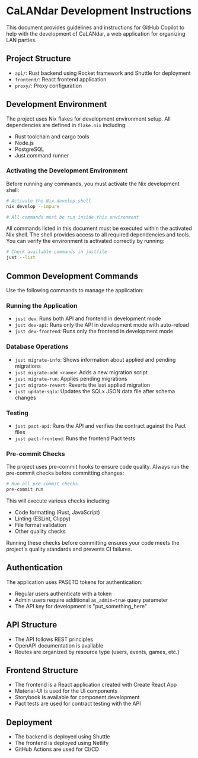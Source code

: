 # CaLANdar Development Instructions

This document provides guidelines and instructions for GitHub Copilot to help with the development of CaLANdar, a web application for organizing LAN parties.

## Project Structure

- `api/`: Rust backend using Rocket framework and Shuttle for deployment
- `frontend/`: React frontend application
- `proxy/`: Proxy configuration

## Development Environment

The project uses Nix flakes for development environment setup. All dependencies are defined in `flake.nix` including:
- Rust toolchain and cargo tools
- Node.js
- PostgreSQL
- Just command runner

### Activating the Development Environment

Before running any commands, you must activate the Nix development shell:

```bash
# Activate the Nix develop shell
nix develop --impure

# All commands must be run inside this environment
```

All commands listed in this document must be executed within the activated Nix shell. The shell provides access to all required dependencies and tools. You can verify the environment is activated correctly by running:

```bash
# Check available commands in justfile
just --list
```

## Common Development Commands

Use the following commands to manage the application:

### Running the Application

- `just dev`: Runs both API and frontend in development mode
- `just dev-api`: Runs only the API in development mode with auto-reload
- `just dev-frontend`: Runs only the frontend in development mode

### Database Operations

- `just migrate-info`: Shows information about applied and pending migrations
- `just migrate-add <name>`: Adds a new migration script
- `just migrate-run`: Applies pending migrations
- `just migrate-revert`: Reverts the last applied migration
- `just update-sqlx`: Updates the SQLx JSON data file after schema changes

### Testing

- `just pact-api`: Runs the API and verifies the contract against the Pact files
- `just pact-frontend`: Runs the frontend Pact tests

### Pre-commit Checks

The project uses pre-commit hooks to ensure code quality. Always run the pre-commit checks before committing changes:

```bash
# Run all pre-commit checks
pre-commit run
```

This will execute various checks including:
- Code formatting (Rust, JavaScript)
- Linting (ESLint, Clippy)
- File format validation
- Other quality checks

Running these checks before committing ensures your code meets the project's quality standards and prevents CI failures.

## Authentication

The application uses PASETO tokens for authentication:
- Regular users authenticate with a token
- Admin users require additional `as_admin=true` query parameter
- The API key for development is "put_something_here"

## API Structure

- The API follows REST principles
- OpenAPI documentation is available
- Routes are organized by resource type (users, events, games, etc.)

## Frontend Structure

- The frontend is a React application created with Create React App
- Material-UI is used for the UI components
- Storybook is available for component development
- Pact tests are used for contract testing with the API

## Deployment

- The backend is deployed using Shuttle
- The frontend is deployed using Netlify
- GitHub Actions are used for CI/CD